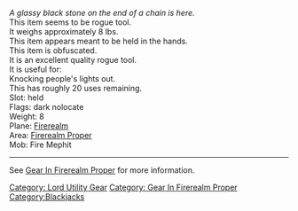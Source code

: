 *A glassy black stone on the end of a chain is here.*  
This item seems to be rogue tool.  
It weighs approximately 8 lbs.  
This item appears meant to be held in the hands.  
This item is obfuscated.  
It is an excellent quality rogue tool.  
It is useful for:  
Knocking people's lights out.  
This has roughly 20 uses remaining.  
Slot: held  
Flags: dark nolocate  
Weight: 8  
Plane: [Firerealm](:Category:Firerealm.md "wikilink")  
Area: [Firerealm Proper](:Category:Firerealm_Proper.md "wikilink")  
Mob: Fire Mephit  

------------------------------------------------------------------------

See [Gear In Firerealm
Proper](:Category:Gear_In_Firerealm_Proper.md "wikilink") for more
information.

[Category: Lord Utility Gear](Category:_Lord_Utility_Gear "wikilink")
[Category: Gear In Firerealm
Proper](Category:_Gear_In_Firerealm_Proper "wikilink")
[Category:Blackjacks](Category:Blackjacks "wikilink")
